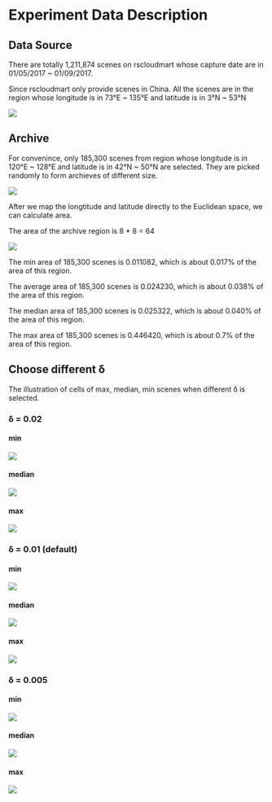 # Experiment Data Description

## Data Source

There are totally 1,211,874 scenes on rscloudmart whose capture date are in 01/05/2017 \~ 01/09/2017. 

Since rscloudmart only provide scenes in China. All the scenes are in the region whose longitude is in 73°E \~ 135°E and latitude is in 3°N \~ 53°N

![](fig/scenes_dist.png)

## Archive

For convenince, only 185,300 scenes from region whose longitude is in 120°E \~ 128°E and latitude is in 42°N \~ 50°N are selected. They are picked randomly to form archieves of different size.

![](fig/selected_region.png)

After we map the longtitude and latitude directly to the Euclidean space, we can calculate area.

The area of the archive region is 8 * 8 = 64

![](fig/sample_scenes.png)

The min area of 185,300 scenes is 0.011082, which is about 0.017% of the area of this region.

The average area of 185,300 scenes is 0.024230, which is about 0.038% of the area of this region.

The median area of 185,300 scenes is 0.025322, which is about 0.040% of the area of this region.

The max area of 185,300 scenes is 0.446420, which is about 0.7% of the area of this region.

## Choose different δ

The illustration of cells of max, median, min scenes when different δ is selected.

### δ = 0.02 

#### min
![](fig/min_delta_0.02.png)

#### median
![](fig/median_delta_0.02.png)

#### max
![](fig/max_delta_0.02.png)

### δ = 0.01 (default)

#### min
![](fig/min_delta_0.01.png)

#### median
![](fig/median_delta_0.01.png)

#### max
![](fig/max_delta_0.01.png)

### δ = 0.005

#### min
![](fig/min_delta_0.005.png)

#### median 
![](fig/median_delta_0.005.png)

#### max
![](fig/max_delta_0.005.png)